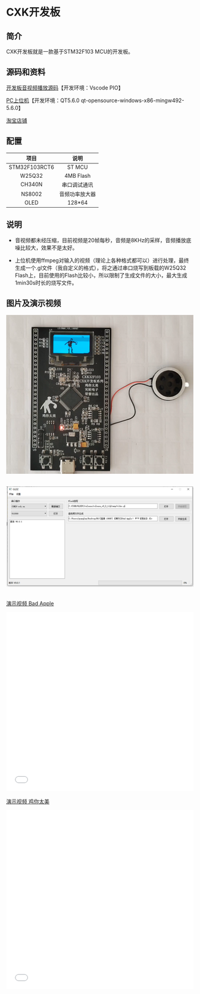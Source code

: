 # CXK开发板

<a id = "cxk"></a>

## 简介

CXK开发板就是一款基于STM32F103 MCU的开发板。

## 源码和资料

[开发板音视频播放源码](https://gitee.com/guanglunking/cxkboard)【开发环境：Vscode PIO】  

[PC上位机](https://gitee.com/guanglunking/gldzpc)【开发环境：QT5.6.0 qt-opensource-windows-x86-mingw492-5.6.0】  

[淘宝店铺](https://item.taobao.com/item.htm?ft=t&id=629250846356)  

## 配置 

| 项目 | 说明 |
|:-----:|:-----:|
| STM32F103RCT6 | ST MCU |
| W25Q32 | 4MB Flash |
| CH340N | 串口调试通讯 |
| NS8002 | 音频功率放大器 |
| OLED | 128*64 |

## 说明
* 音视频都未经压缩，目前视频是20帧每秒，音频是8KHz的采样，音频播放底噪比较大，效果不是太好。  

* 上位机使用ffmpeg对输入的视频（理论上各种格式都可以）进行处理，最终生成一个.gl文件（我自定义的格式），将之通过串口烧写到板载的W25Q32 Flash上，目前使用的Flash比较小，所以限制了生成文件的大小，最大生成1min30s时长的烧写文件。  

## 图片及演示视频

![CXK开发板](img/cxkboard.png)  
<br />  

![CXK上位机](img/pc.png)  
<br />  

[演示视频 Bad Apple](https://www.bilibili.com/video/BV1vy4y1C7RY)    
<iframe height="480" width="100%" src="//player.bilibili.com/player.html?aid=797410897&bvid=BV1vy4y1C7RY&cid=243857484&page=1" scrolling="no" border="0" frameborder="no" framespacing="0" allowfullscreen="true"> </iframe>  
<br />  

[演示视频 鸡你太美](https://www.bilibili.com/video/BV1F54y1C7SJ)    
<iframe height="480" width="100%" src="//player.bilibili.com/player.html?aid=842408728&bvid=BV1F54y1C7SJ&cid=243858444&page=1" scrolling="no" border="0" frameborder="no" framespacing="0" allowfullscreen="true"> </iframe>  
<br />  

